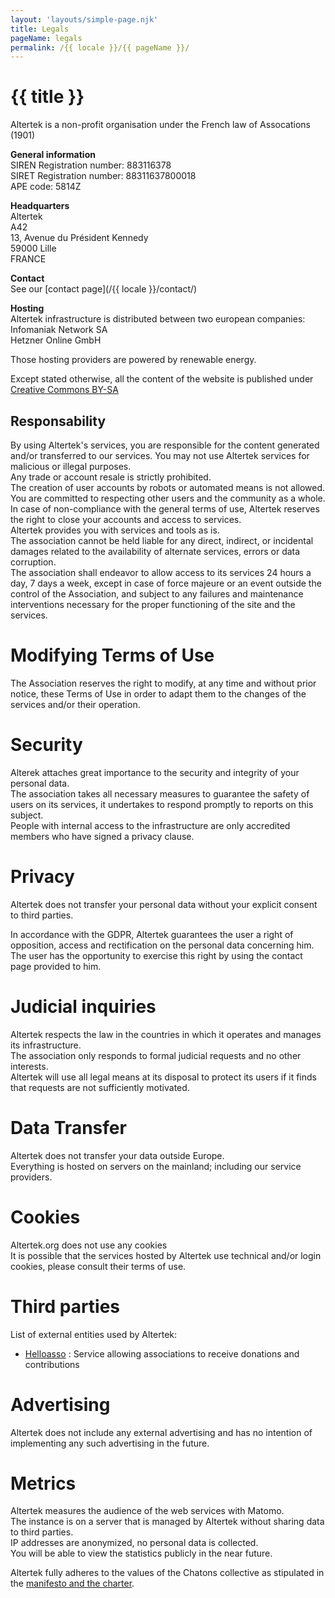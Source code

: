 ```yaml
---
layout: 'layouts/simple-page.njk'
title: Legals
pageName: legals
permalink: /{{ locale }}/{{ pageName }}/
---
```


# {{ title }}


Altertek is a non-profit organisation under the French law of Assocations (1901)  

**General information**  
SIREN Registration number: 883116378  
SIRET Registration number:  88311637800018  
APE code: 5814Z  

**Headquarters**  
Altertek  
A42  
13, Avenue du Président Kennedy  
59000 Lille  
FRANCE  

**Contact**  
See our [contact page](/{{ locale }}/contact/)

**Hosting**  
Altertek infrastructure is distributed between two european companies:  
Infomaniak Network SA  
Hetzner Online GmbH  

Those hosting providers are powered by renewable energy.  

Except stated otherwise, all the content of the website is published under [Creative Commons BY-SA](https://creativecommons.org/licenses/by-sa/4.0/)

## Responsability  
By using Altertek's services, you are responsible for the content generated and/or transferred to our services.
You may not use Altertek services for malicious or illegal purposes.  
Any trade or account resale is strictly prohibited.  
The creation of user accounts by robots or automated means is not allowed.  
You are committed to respecting other users and the community as a whole.  
In case of non-compliance with the general terms of use, Altertek reserves the right to close your accounts and access to services.  
Altertek provides you with services and tools as is.  
The association cannot be held liable for any direct, indirect, or incidental damages related to the availability of alternate services, errors or data corruption.  
The association shall endeavor to allow access to its services 24 hours a day, 7 days a week, except in case of force majeure or an event outside the control of the Association, and subject to any failures and maintenance interventions necessary for the proper functioning of the site and the services.  

# Modifying Terms of Use  
The Association reserves the right to modify, at any time and without prior notice, these Terms of Use in order to adapt them to the changes of the services and/or their operation.  

# Security  
Alterek attaches great importance to the security and integrity of your personal data.  
The association takes all necessary measures to guarantee the safety of users on its services, it undertakes to respond promptly to reports on this subject.  
People with internal access to the infrastructure are only accredited members who have signed a privacy clause.  

# Privacy  
Altertek does not transfer your personal data without your explicit consent to third parties.

In accordance with the GDPR, Altertek guarantees the user a right of opposition, access and rectification on the personal data concerning him.  
The user has the opportunity to exercise this right by using the contact page provided to him.  
# Judicial inquiries  
Altertek respects the law in the countries in which it operates and manages its infrastructure.  
The association only responds to formal judicial requests and no other interests.  
Altertek will use all legal means at its disposal to protect its users if it finds that requests are not sufficiently motivated.  

# Data Transfer  
Altertek does not transfer your data outside Europe.  
Everything is hosted on servers on the mainland; including our service providers.  

# Cookies  
Altertek.org does not use any cookies  
It is possible that the services hosted by Altertek use technical and/or login cookies, please consult their terms of use.  

# Third parties
List of external entities used by Altertek:
- [Helloasso](https://www.helloasso.com/) : Service allowing associations to receive donations and contributions

# Advertising  
Altertek does not include any external advertising and has no intention of implementing any such advertising in the future.  

# Metrics  
Altertek measures the audience of the web services with Matomo.  
The instance is on a server that is managed by Altertek without sharing data to third parties.  
IP addresses are anonymized, no personal data is collected.  
You will be able to view the statistics publicly in the near future.  

Altertek fully adheres to the values of the Chatons collective as stipulated in the  [manifesto and the charter](https://chatons.org/en/charter-and-manifesto).
